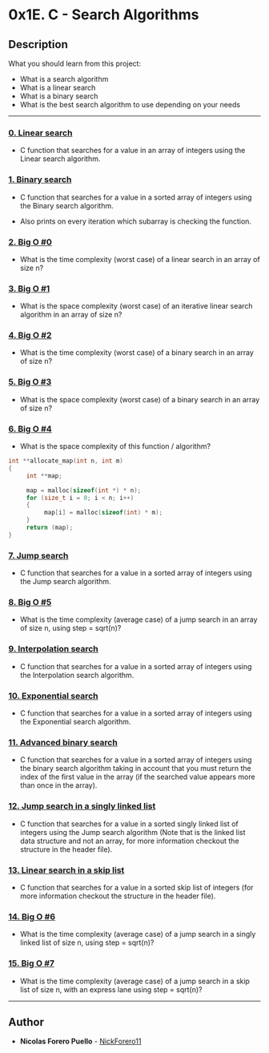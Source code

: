 # 0x1E. C - Search Algorithms

## Description

What you should learn from this project:

* What is a search algorithm
* What is a linear search
* What is a binary search
* What is the best search algorithm to use depending on your needs

---

### [0. Linear search](./0-linear.c)

* C function that searches for a value in an array of integers using the Linear search algorithm.

### [1. Binary search](./1-binary.c)

* C function that searches for a value in a sorted array of integers using the Binary search algorithm.

* Also prints on every iteration which subarray is checking the function.

### [2. Big O #0](./2-O)

* What is the time complexity (worst case) of a linear search in an array of size n?

### [3. Big O #1](./3-O)

* What is the space complexity (worst case) of an iterative linear search algorithm in an array of size n?

### [4. Big O #2](./4-O)

* What is the time complexity (worst case) of a binary search in an array of size n?

### [5. Big O #3](./5-O)

* What is the space complexity (worst case) of a binary search in an array of size n?

### [6. Big O #4](./6-O)

* What is the space complexity of this function / algorithm?

```c
int **allocate_map(int n, int m)
{
     int **map;

     map = malloc(sizeof(int *) * n);
     for (size_t i = 0; i < n; i++)
     {
          map[i] = malloc(sizeof(int) * m);
     }
     return (map);
}
```

### [7. Jump search](./100-jump.c)

* C function that searches for a value in a sorted array of integers using the Jump search algorithm.

### [8. Big O #5](./101-O)

* What is the time complexity (average case) of a jump search in an array of size n, using step = sqrt(n)?

### [9. Interpolation search](./102-interpolation.c)

* C function that searches for a value in a sorted array of integers using the Interpolation search algorithm.

### [10. Exponential search](./103-exponential.c)

* C function that searches for a value in a sorted array of integers using the Exponential search algorithm.

### [11. Advanced binary search](./104-advanced_binary.c)

* C function that searches for a value in a sorted array of integers using the binary search algorithm taking in account that you must return the index of the first value in the array (if the searched value appears more than once in the array).

### [12. Jump search in a singly linked list](./105-jump_list.c)

* C function that searches for a value in a sorted singly linked list of integers using the Jump search algorithm (Note that is the linked list data structure and not an array, for more information checkout the structure in the header file).

### [13. Linear search in a skip list](./106-linear_skip.c)

* C function that searches for a value in a sorted skip list of integers (for more information checkout the structure in the header file).

### [14. Big O #6](./107-O)

* What is the time complexity (average case) of a jump search in a singly linked list of size n, using step = sqrt(n)?

### [15. Big O #7](./108-O)

* What is the time complexity (average case) of a jump search in a skip list of size n, with an express lane using step = sqrt(n)?

---

## Author

* **Nicolas Forero Puello** - [NickForero11](https://github.com/NickForero11)
